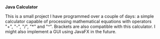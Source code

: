<b>Java Calculator</b>

This is a small project I have programmed over a couple of days: a simple calculator
capable of processing mathematical equations with operators
"+", "-", "/", "*" and "^". Brackets are also compatible with this
calculator. I might also implement a GUI using JavaFX in the future.